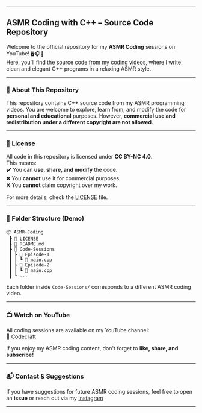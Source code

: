
---

## **ASMR Coding with C++ – Source Code Repository**  

Welcome to the official repository for my **ASMR Coding** sessions on YouTube! 🖥️🎧💙  
Here, you'll find the source code from my coding videos, where I write clean and elegant C++ programs in a relaxing ASMR style.  

---

### **📌 About This Repository**  
This repository contains C++ source code from my ASMR programming videos. You are welcome to explore, learn from, and modify the code for **personal and educational** purposes. However, **commercial use and redistribution under a different copyright are not allowed.**  

---

### **📝 License**  
All code in this repository is licensed under **CC BY-NC 4.0**.  
This means:  
✔️ You can **use, share, and modify** the code.  
❌ You **cannot** use it for commercial purposes.  
❌ You **cannot** claim copyright over my work.  

For more details, check the [LICENSE](LICENSE) file.  

---

### **📂 Folder Structure (Demo)**  
```
📦 ASMR-Coding
 ┣ 📜 LICENSE
 ┣ 📜 README.md
 ┣ 📂 Code-Sessions
 ┃ ┣ 📂 Episode-1
 ┃ ┃ ┗ 📜 main.cpp
 ┃ ┣ 📂 Episode-2
 ┃ ┃ ┗ 📜 main.cpp
 ┃ ┗ ...
```
Each folder inside `Code-Sessions/` corresponds to a different ASMR coding video.  

---

### **📺 Watch on YouTube**  
All coding sessions are available on my YouTube channel:  
🔗 [Codecraft](https://www.youtube.com/@Codecraft-tube)

If you enjoy my ASMR coding content, don't forget to **like, share, and subscribe!**  

---

### **📬 Contact & Suggestions**  
If you have suggestions for future ASMR coding sessions, feel free to open an **issue** or reach out via my [Instagram](https://www.instagram.com/talhaahmad0920/)

---
